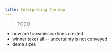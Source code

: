 ```yaml
---
title: Interpreting the map
---
```


> TODO

* how are transmission lines created
* winner takes all -- uncertainty is not conveyed
* deme sizes